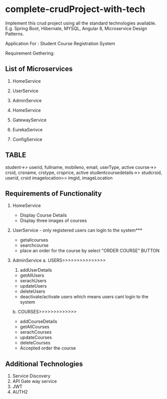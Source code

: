 # complete-crudProject-with-tech
Implement this crud project using all the standard technologies available. E.g. Spring Boot, Hibernate, MYSQL, Angular 8, Microservice Design Patterns.   

Application For : Student Course Registration System 

Requirement Gethering:
	
List of Microservices 
---------------------
1. HomeService 
2. UserService 
3. AdminService 
4. HomeService 

5. GatewayService 
6. EurekaSerivce 
7. ConfigService 

TABLE
-----
student->> userid, fullname, mobileno, email, userType, active
course->> crsid, crsname, crstype, crsprice, active
studentcoursedetails->> studcrsid, userid, crsid
imagelocation>> imgid, imageLocation

	
Requirements of Functionality
-----------------------------
1. HomeService 
	- Display Course Details 
	- Display three images of courses

2. UserService 	- only registered users can login to the system***
	- getallcourses
	- searchcourse
	- place an order for the course by select "ORDER COURSE" BUTTON

3. AdminService 
	a. USERS>>>>>>>>>>>>>>>
	  1) addUserDetails
	- getAllUsers
	- serachUsers
	- updateUsers
	- deleteUsers
	- deactivate/activate users which means users cant login to the system

	b. COURSES>>>>>>>>>>>>>
	- addCourseDetails
	- getAllCourses
	- serachCourses
	- updateCourses
	- deleteCourses
	- Accepted order the course 


Additional Technologies 
------------------------
1. Service Discovery 
2. API Gate way service
3. JWT
4. AUTH2
